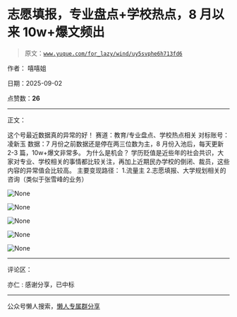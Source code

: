 # 志愿填报，专业盘点+学校热点，8 月以来 10w+爆文频出

> 原文：[`www.yuque.com/for_lazy/wind/uy5svphe6h713fd6`](https://www.yuque.com/for_lazy/wind/uy5svphe6h713fd6)

作者： 嘻嘻姐

日期：2025-09-02

点赞数：**26**

* * *

正文：

这个号最近数据真的异常的好！ 赛道：教育/专业盘点、学校热点相关 对标账号：凌新玉
数据：7 月份之前数据还是停在两三位数为主，8 月份入池后，每天更新 2-3 篇，10w+爆文非常多。 为什么是机会？
学历贬值是近些年的社会共识，大家对专业、学校相关的事情都比较关注，再加上近期民办学校的倒闭、裁员，这些内容的异常值会比较高。 主要变现路径： 1.流量主
2.志愿填报、大学规划相关的咨询（类似于张雪峰的业务）

![](img/306b338b593556477ae71b013b9df3aa.png "None")

![](img/64ccf1bdac2512e414e6fb856d829723.png "None")

![](img/0ca50af75268bfecf69b24ddf227e6af.png "None")

![](img/dbd16e0dfc86d465bcb9d09b79db9660.png "None")

![](img/f40f263f5f3e7a51002d3ae7cc45daf0.png "None")

* * *

评论区：

亦仁 : 感谢分享，已中标

* * *

公众号懒人搜索，[懒人专属群分享](https://lazybook.fun/#/blog/group)